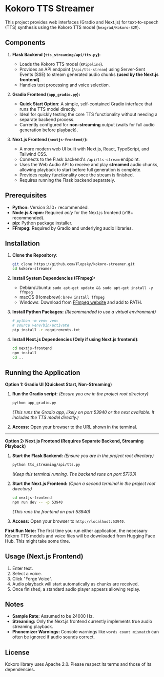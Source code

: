 # Kokoro TTS Streamer

This project provides web interfaces (Gradio and Next.js) for text-to-speech (TTS) synthesis using the Kokoro TTS model (`hexgrad/Kokoro-82M`).

## Components

1.  **Flask Backend (`tts_streaming/api/tts.py`):**
    *   Loads the Kokoro TTS model (`KPipeline`).
    *   Provides an API endpoint (`/api/tts-stream`) using Server-Sent Events (SSE) to stream generated audio chunks **(used by the Next.js frontend)**.
    *   Handles text processing and voice selection.

2.  **Gradio Frontend (`app_gradio.py`):**
    *   **Quick Start Option:** A simple, self-contained Gradio interface that runs the TTS model directly.
    *   Ideal for quickly testing the core TTS functionality without needing a separate backend process.
    *   Currently configured for **non-streaming** output (waits for full audio generation before playback).

3.  **Next.js Frontend (`nextjs-frontend/`):**
    *   A more modern web UI built with Next.js, React, TypeScript, and Tailwind CSS.
    *   Connects to the Flask backend's `/api/tts-stream` endpoint.
    *   Uses the Web Audio API to receive and play **streamed** audio chunks, allowing playback to start before full generation is complete.
    *   Provides replay functionality once the stream is finished.
    *   Requires running the Flask backend separately.

## Prerequisites

*   **Python:** Version 3.10+ recommended.
*   **Node.js & npm:** Required *only* for the Next.js frontend (v18+ recommended).
*   **pip:** Python package installer.
*   **FFmpeg:** Required by Gradio and underlying audio libraries.

## Installation

1.  **Clone the Repository:**
    ```bash
    git clone https://github.com/Flopsky/kokoro-streamer.git
    cd kokoro-streamer
    ```

2.  **Install System Dependencies (FFmpeg):**
    *   Debian/Ubuntu: `sudo apt-get update && sudo apt-get install -y ffmpeg`
    *   macOS (Homebrew): `brew install ffmpeg`
    *   Windows: Download from [FFmpeg website](https://ffmpeg.org/download.html) and add to PATH.

3.  **Install Python Packages:**
    *(Recommended to use a virtual environment)*
    ```bash
    # python -m venv venv
    # source venv/bin/activate 
    pip install -r requirements.txt
    ```

4.  **Install Next.js Dependencies (Only if using Next.js frontend):**
    ```bash
    cd nextjs-frontend
    npm install
    cd ..
    ```

## Running the Application

**Option 1: Gradio UI (Quickest Start, Non-Streaming)**

1.  **Run the Gradio script:**
    *(Ensure you are in the project root directory)*
    ```bash
    python app_gradio.py
    ```
    *(This runs the Gradio app, likely on port 53940 or the next available. It includes the TTS model directly.)*

2.  **Access:** Open your browser to the URL shown in the terminal.

---

**Option 2: Next.js Frontend (Requires Separate Backend, Streaming Playback)**

1.  **Start the Flask Backend:**
    *(Ensure you are in the project root directory)*
    ```bash
    python tts_streaming/api/tts.py
    ```
    *(Keep this terminal running. The backend runs on port 57103)*

2.  **Start the Next.js Frontend:**
    *(Open a second terminal in the project root directory)*
    ```bash
    cd nextjs-frontend
    npm run dev -- -p 53940 
    ```
    *(This runs the frontend on port 53940)*

3.  **Access:** Open your browser to `http://localhost:53940`.

**First Run Note:** The first time you run either application, the necessary Kokoro TTS models and voice files will be downloaded from Hugging Face Hub. This might take some time.

## Usage (Next.js Frontend)

1.  Enter text.
2.  Select a voice.
3.  Click "Forge Voice".
4.  Audio playback will start automatically as chunks are received.
5.  Once finished, a standard audio player appears allowing replay.

## Notes

*   **Sample Rate:** Assumed to be 24000 Hz.
*   **Streaming:** Only the Next.js frontend currently implements true audio streaming playback.
*   **Phonemizer Warnings:** Console warnings like `words count mismatch` can often be ignored if audio sounds correct.

## License

Kokoro library uses Apache 2.0. Please respect its terms and those of its dependencies.

